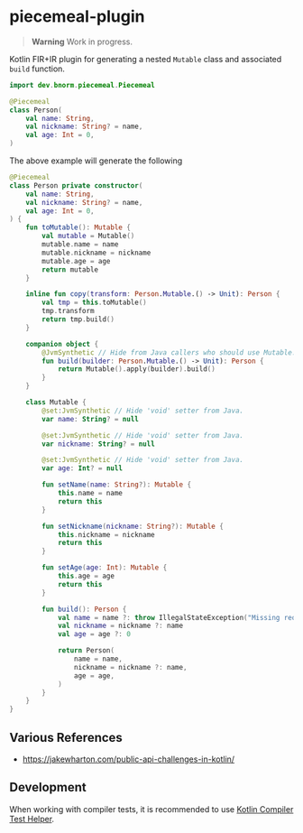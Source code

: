 # piecemeal-plugin

> **Warning**
> Work in progress.

Kotlin FIR+IR plugin for generating a nested `Mutable` class and associated `build` function.

```kotlin
import dev.bnorm.piecemeal.Piecemeal

@Piecemeal
class Person(
    val name: String,
    val nickname: String? = name,
    val age: Int = 0,
)
```

The above example will generate the following

```kotlin
@Piecemeal
class Person private constructor(
    val name: String,
    val nickname: String? = name,
    val age: Int = 0,
) {
    fun toMutable(): Mutable {
        val mutable = Mutable()
        mutable.name = name
        mutable.nickname = nickname
        mutable.age = age
        return mutable
    }

    inline fun copy(transform: Person.Mutable.() -> Unit): Person {
        val tmp = this.toMutable()
        tmp.transform
        return tmp.build()
    }

    companion object {
        @JvmSynthetic // Hide from Java callers who should use Mutable.
        fun build(builder: Person.Mutable.() -> Unit): Person {
            return Mutable().apply(builder).build()
        }
    }

    class Mutable {
        @set:JvmSynthetic // Hide 'void' setter from Java.
        var name: String? = null

        @set:JvmSynthetic // Hide 'void' setter from Java.
        var nickname: String? = null

        @set:JvmSynthetic // Hide 'void' setter from Java.
        var age: Int? = null

        fun setName(name: String?): Mutable {
            this.name = name
            return this
        }

        fun setNickname(nickname: String?): Mutable {
            this.nickname = nickname
            return this
        }

        fun setAge(age: Int): Mutable {
            this.age = age
            return this
        }

        fun build(): Person {
            val name = name ?: throw IllegalStateException("Missing required parameter 'name'.")
            val nickname = nickname ?: name
            val age = age ?: 0

            return Person(
                name = name,
                nickname = nickname ?: name,
                age = age,
            )
        }
    }
}
```

## Various References

- https://jakewharton.com/public-api-challenges-in-kotlin/

## Development

When working with compiler tests, 
it is recommended to use [Kotlin Compiler Test Helper](https://github.com/demiurg906/test-data-helper-plugin).
